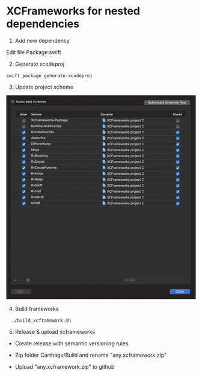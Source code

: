 # XCFrameworks for nested dependencies

1. Add new dependency
  
  Edit file Package.swift
  
2. Generate xcodeproj
  
  ```shell
  swift package generate-xcodeproj 
  ```
  
3. Update project scheme
  
  ![alt text](./Images/scheme.png)
  
4. Build frameworks
  
  ```shell
    ./build_xcframework.sh
  ```
  
5. Release & upload xcframeworks
  
  - Create release with semantic versioning rules
    
  - Zip folder Carthage/Build and rename "any.xcframework.zip"
    
  - Upload "any.xcframework.zip" to github
